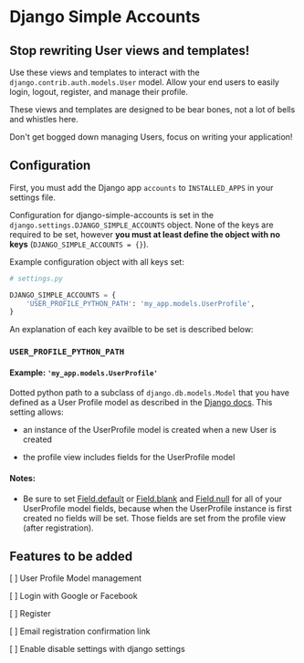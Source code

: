 # Django Simple Accounts



## Stop rewriting User views and templates!

Use these views and templates to interact with the `django.contrib.auth.models.User` model. Allow your end users to easily login, logout, register, and manage their profile.

These views and templates are designed to be bear bones, not a lot of bells and whistles here.

Don't get bogged down managing Users, focus on writing your application!



## Configuration

First, you must add the Django app `accounts` to `INSTALLED_APPS` in your settings file.

Configuration for django-simple-accounts is set in the `django.settings.DJANGO_SIMPLE_ACCOUNTS` object. None of the keys are required to be set, however **you must at least define the object with no keys** (`DJANGO_SIMPLE_ACCOUNTS = {}`).

Example configuration object with all keys set:

```python
# settings.py

DJANGO_SIMPLE_ACCOUNTS = {
    'USER_PROFILE_PYTHON_PATH': 'my_app.models.UserProfile',
}
```

An explanation of each key availble to be set is described below:

### `USER_PROFILE_PYTHON_PATH`

#### Example: `'my_app.models.UserProfile'`

Dotted python path to a subclass of `django.db.models.Model` that you have defined as a User Profile model as described in the [Django docs](https://docs.djangoproject.com/en/1.7/topics/auth/customizing/#extending-the-existing-user-model). This setting allows:

- an instance of the UserProfile model is created when a new User is created

- the profile view includes fields for the UserProfile model

#### Notes:

- Be sure to set [Field.default](https://docs.djangoproject.com/en/1.7/ref/models/fields/#default) or [Field.blank](https://docs.djangoproject.com/en/1.7/ref/models/fields/#blank) and [Field.null](https://docs.djangoproject.com/en/1.7/ref/models/fields/#null) for all of your UserProfile model fields, because when the UserProfile instance is first created no fields will be set. Those fields are set from the profile view (after registration).



## Features to be added

[ ] User Profile Model management

[ ] Login with Google or Facebook

[ ] Register

[ ] Email registration confirmation link

[ ] Enable disable settings with django settings
